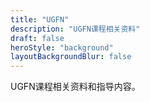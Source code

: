 ```yaml
---
title: "UGFN"
description: "UGFN课程相关资料" 
draft: false
heroStyle: "background"
layoutBackgroundBlur: false
---
```


UGFN课程相关资料和指导内容。
